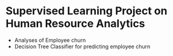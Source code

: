 # Supervised Learning Project on Human Resource Analytics
* Analyses of Employee churn
* Decision Tree Classifier for predicting employee churn
